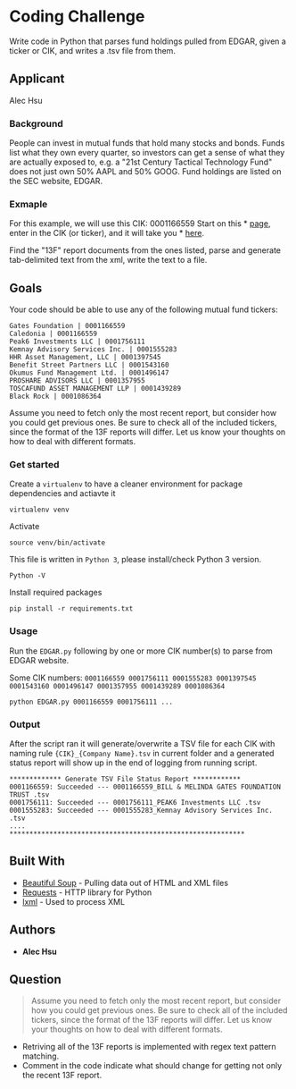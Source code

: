 # Coding Challenge

Write code in Python that parses fund holdings pulled from EDGAR, given a ticker or CIK, and writes a .tsv file from them.

## Applicant

Alec Hsu

### Background

People can invest in mutual funds that hold many stocks and bonds. Funds list what they own  every quarter, so investors can get a sense of what they are actually exposed to, e.g. a  "21st Century Tactical Technology Fund" does not just own 50% AAPL and 50% GOOG. Fund holdings are listed on the SEC website, EDGAR.

### Exmaple

For this example, we will use this CIK: 0001166559
Start on this * [page](https://www.sec.gov/edgar/searchedgar/companysearch.html), enter in the CIK (or ticker), and it will take you * [here](https://www.sec.gov/cgi-bin/browse-edgar?CIK=0001166559&owner=exclude&action=getcompany).

Find the "13F" report documents from the ones listed, parse and generate tab-delimited text from the xml, write the text to a file.

## Goals

Your code should be able to use any of the following mutual fund tickers:

```
Gates Foundation | 0001166559
Caledonia | 0001166559
Peak6 Investments LLC | 0001756111
Kemnay Advisory Services Inc. | 0001555283
HHR Asset Management, LLC | 0001397545
Benefit Street Partners LLC | 0001543160
Okumus Fund Management Ltd. | 0001496147
PROSHARE ADVISORS LLC | 0001357955
TOSCAFUND ASSET MANAGEMENT LLP | 0001439289
Black Rock | 0001086364
```

Assume you need to fetch only the most recent report, but consider how you could get previous ones. Be sure to check all of the included tickers, since the format of the 13F reports will differ. Let us know your thoughts on how to deal with different formats.

### Get started

Create a `virtualenv` to have a cleaner environment for package dependencies and actiavte it

```
virtualenv venv
```

Activate

```
source venv/bin/activate
```

This file is written in `Python 3`, please install/check Python 3 version.

```
Python -V
```

Install required packages

```
pip install -r requirements.txt
```

### Usage

Run the `EDGAR.py` following by one or more CIK number(s) to parse from EDGAR website.

Some CIK numbers: `0001166559 0001756111 0001555283 0001397545 0001543160 0001496147 0001357955 0001439289 0001086364`
```
python EDGAR.py 0001166559 0001756111 ...
```

### Output

After the script ran it will generate/overwrite a TSV file for each CIK with naming rule `{CIK}_{Company Name}.tsv` in current folder and a generated status report will show up in the end of logging from running script.

```
************* Generate TSV File Status Report ************
0001166559: Succeeded --- 0001166559_BILL & MELINDA GATES FOUNDATION TRUST .tsv
0001756111: Succeeded --- 0001756111_PEAK6 Investments LLC .tsv
0001555283: Succeeded --- 0001555283_Kemnay Advisory Services Inc. .tsv
....
***********************************************************
```

## Built With

* [Beautiful Soup](https://www.crummy.com/software/BeautifulSoup/bs4/doc/) - Pulling data out of HTML and XML files
* [Requests](https://2.python-requests.org/en/master/) - HTTP library for Python
* [lxml](https://lxml.de/) - Used to process XML

## Authors

* **Alec Hsu**

## Question

> Assume you need to fetch only the most recent report, but consider how you could get previous ones. Be sure to check all of the included tickers, since the format of the 13F reports will differ. Let us know your thoughts on how to deal with different formats.

- Retriving all of the 13F reports is implemented with regex text pattern matching.
- Comment in the code indicate what should change for getting not only the recent 13F report.
